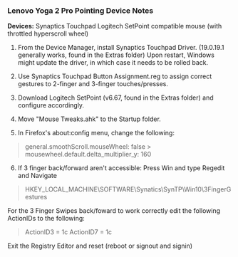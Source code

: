 ### Lenovo Yoga 2 Pro Pointing Device Notes

**Devices:** 
Synaptics Touchpad
Logitech SetPoint compatible mouse (with throttled hyperscroll wheel)

1. From the Device Manager, install Synaptics Touchpad Driver.
	(19.0.19.1 generally works, found in the Extras folder)
	Upon restart, Windows might update the driver, in which case it needs to be rolled back.
	
2. Use Synaptics Touchpad Button Assignment.reg to assign correct gestures to 2-finger and 3-finger touches/presses.

3. Download Logitech SetPoint (v6.67, found in the Extras folder) and configure accordingly.

4. Move "Mouse Tweaks.ahk" to the Startup folder.

5. In Firefox's about:config menu, change the following:

> general.smoothScroll.mouseWheel: false
	> mousewheel.default.delta_multiplier_y: 160

6. If 3 finger back/forward aren't accessible:
    Press Win and type Regedit and Navigate

  > HKEY_LOCAL_MACHINE\SOFTWARE\Synatics\SynTP\Win10\3FingerGestures

  For the 3 Finger Swipes back/foward to work correctly edit the following ActionIDs to the following:  

  > ActionID3 = 1c 
  > ActionID7 = 1c 

  Exit the Registry Editor and reset (reboot or signout and signin)